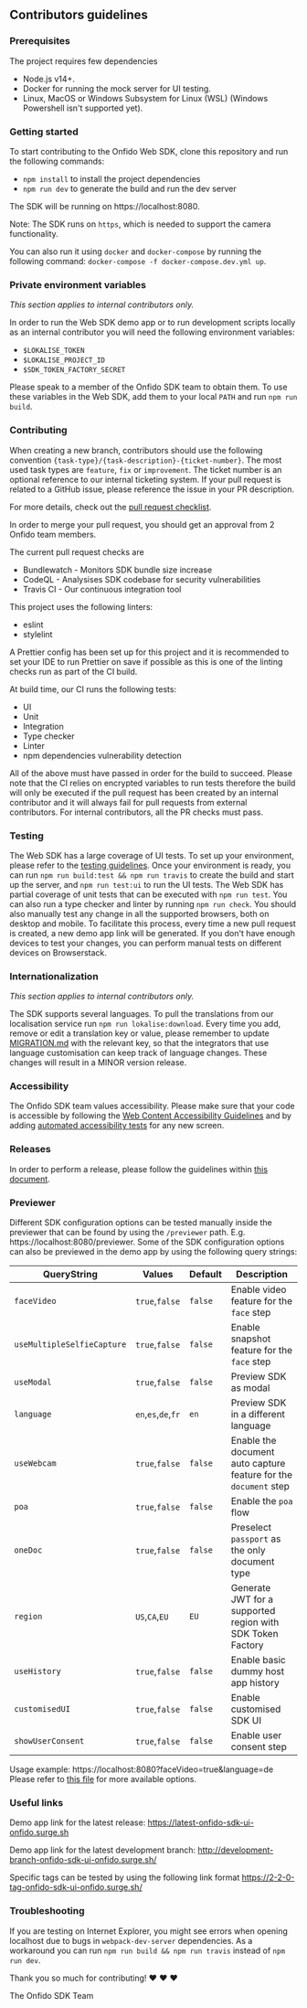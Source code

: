 ## Contributors guidelines

### Prerequisites

The project requires few dependencies

- Node.js v14+.
- Docker for running the mock server for UI testing.
- Linux, MacOS or Windows Subsystem for Linux (WSL)
  (Windows Powershell isn't supported yet).

### Getting started

To start contributing to the Onfido Web SDK, clone this repository and run the following commands:

- `npm install` to install the project dependencies
- `npm run dev` to generate the build and run the dev server

The SDK will be running on https://localhost:8080.

Note: The SDK runs on `https`, which is needed to support the camera functionality.

You can also run it using `docker` and `docker-compose` by running the following command: `docker-compose -f docker-compose.dev.yml up`.

### Private environment variables

_This section applies to internal contributors only._

In order to run the Web SDK demo app or to run development scripts locally as an internal contributor you will need the following environment variables:

- `$LOKALISE_TOKEN`
- `$LOKALISE_PROJECT_ID`
- `$SDK_TOKEN_FACTORY_SECRET`

Please speak to a member of the Onfido SDK team to obtain them. To use these variables in the Web SDK, add them to your local `PATH` and run `npm run build`.

### Contributing

When creating a new branch, contributors should use the following convention `{task-type}/{task-description}-{ticket-number}`.
The most used task types are `feature`, `fix` or `improvement`. The ticket number is an optional reference to our internal ticketing system.
If your pull request is related to a GitHub issue, please reference the issue in your PR description.

For more details, check out the [pull request checklist](./.github/PULL_REQUEST_TEMPLATE.md).

In order to merge your pull request, you should get an approval from 2 Onfido team members.

The current pull request checks are

- Bundlewatch - Monitors SDK bundle size increase
- CodeQL - Analysises SDK codebase for security vulnerabilities
- Travis CI - Our continuous integration tool

This project uses the following linters:

- eslint
- stylelint

A Prettier config has been set up for this project and it is recommended to set your IDE to run Prettier on save if possible as this is one of the linting checks run as part of the CI build.

At build time, our CI runs the following tests:

- UI
- Unit
- Integration
- Type checker
- Linter
- npm dependencies vulnerability detection

All of the above must have passed in order for the build to succeed. Please note that the CI relies on encrypted variables to run tests therefore the build will only be executed if the pull request has been created by an internal contributor and it will always fail for pull requests from external contributors.
For internal contributors, all the PR checks must pass.

### Testing

The Web SDK has a large coverage of UI tests. To set up your environment, please refer to the [testing guidelines](./test/TESTING_GUIDELINES.md).
Once your environment is ready, you can run `npm run build:test && npm run travis` to create the build and start up the server, and `npm run test:ui` to run the UI tests.
The Web SDK has partial coverage of unit tests that can be executed with `npm run test`.
You can also run a type checker and linter by running `npm run check`.
You should also manually test any change in all the supported browsers, both on desktop and mobile. To facilitate this process, every time a new pull request is created, a new demo app link will be generated. If you don't have enough devices to test your changes, you can perform manual tests on different devices on Browserstack.

### Internationalization

_This section applies to internal contributors only._

The SDK supports several languages. To pull the translations from our localisation service run `npm run lokalise:download`.
Every time you add, remove or edit a translation key or value, please remember to update [MIGRATION.md](MIGRATION.md) with the relevant key, so that the integrators that use language customisation can keep track of language changes. These changes will result in a MINOR version release.

### Accessibility

The Onfido SDK team values accessibility. Please make sure that your code is accessible
by following the [Web Content Accessibility Guidelines](https://www.w3.org/WAI/standards-guidelines/wcag/) and by adding [automated accessibility tests](test/utils/accessibility.js) for any new screen.

### Releases

In order to perform a release, please follow the guidelines within [this document](release/RELEASE_GUIDELINES.md).

### Previewer

Different SDK configuration options can be tested manually inside the previewer that can be found by using the `/previewer` path. E.g. https://localhost:8080/previewer.
Some of the SDK configuration options can also be previewed in the demo app by using the following query strings:

| QueryString                | Values              | Default | Description                                                      |
| -------------------------- | ------------------- | ------- | ---------------------------------------------------------------- |
| `faceVideo`                | `true`,`false`      | `false` | Enable video feature for the `face` step                         |
| `useMultipleSelfieCapture` | `true`,`false`      | `false` | Enable snapshot feature for the `face` step                      |
| `useModal`                 | `true`,`false`      | `false` | Preview SDK as modal                                             |
| `language`                 | `en`,`es`,`de`,`fr` | `en`    | Preview SDK in a different language                              |
| `useWebcam`                | `true`,`false`      | `false` | Enable the document auto capture feature for the `document` step |
| `poa`                      | `true`,`false`      | `false` | Enable the `poa` flow                                            |
| `oneDoc`                   | `true`,`false`      | `false` | Preselect `passport` as the only document type                   |
| `region`                   | `US`,`CA`,`EU`      | `EU`    | Generate JWT for a supported region with SDK Token Factory       |
| `useHistory`               | `true`,`false`      | `false` | Enable basic dummy host app history                              |
| `customisedUI`             | `true`,`false`      | `false` | Enable customised SDK UI                                         |
| `showUserConsent`          | `true`,`false`      | `false` | Enable user consent step                                         |

Usage example: https://localhost:8080?faceVideo=true&language=de
Please refer to [this file](./src/demo/demoUtils.js) for more available options.

### Useful links

Demo app link for the latest release: https://latest-onfido-sdk-ui-onfido.surge.sh

Demo app link for the latest development branch: http://development-branch-onfido-sdk-ui-onfido.surge.sh/

Specific tags can be tested by using the following link format https://2-2-0-tag-onfido-sdk-ui-onfido.surge.sh/

### Troubleshooting

If you are testing on Internet Explorer, you might see errors when opening localhost due to bugs in `webpack-dev-server` dependencies. As a workaround you can run `npm run build && npm run travis` instead of `npm run dev`.

Thank you so much for contributing! :heart: :heart: :heart:

The Onfido SDK Team
